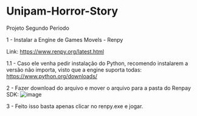 # Unipam-Horror-Story
Projeto Segundo Periodo

1 - Instalar a Engine de Games Movels - Renpy


Link: https://www.renpy.org/latest.html


1.1 - Caso ele venha pedir instalação do Python, recomendo instalarem a versão não importa, visto que a engine suporta todas: https://www.python.org/downloads/

2 - Fazer download do arquivo e mover o arquivo para a pasta do Renpay SDK:
![image](https://user-images.githubusercontent.com/64443527/203365684-ede4f482-a8d9-4e06-84cd-3a584d21f15a.png)

3 - Feito isso basta apenas clicar no renpy.exe e jogar.
